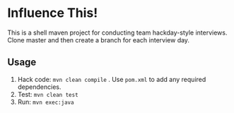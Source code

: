 Influence This!
===============

This is a shell maven project for conducting team hackday-style interviews. Clone master and then create a branch for each interview day.

Usage
-----
1. Hack code: `mvn clean compile` . Use `pom.xml` to add any required dependencies.
2. Test: `mvn clean test`
3. Run: `mvn exec:java`
